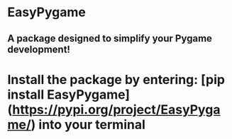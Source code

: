 # EasyPygame

## A package designed to simplify your Pygame development!

# Install the package by entering: **[pip install EasyPygame]**(https://pypi.org/project/EasyPygame/) into your terminal
